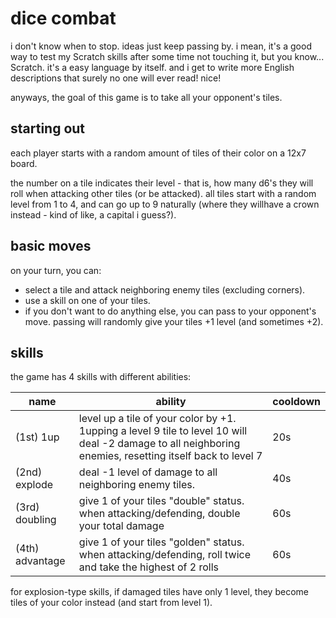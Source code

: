 # dice combat
i don't know when to stop. ideas just keep passing by. i mean, it's a good way to test my Scratch skills after some time not touching it, but you know... Scratch. it's a easy language by itself.
and i get to write more English descriptions that surely no one will ever read! nice!

anyways, the goal of this game is to take all your opponent's tiles.

## starting out
each player starts with a random amount of tiles of their color on a 12x7 board.

the number on a tile indicates their level - that is, how many d6's they will roll when attacking other tiles (or be attacked).
all tiles start with a random level from 1 to 4, and can go up to 9 naturally (where they willhave a crown instead - kind of like, a capital i guess?).

## basic moves
on your turn, you can:
- select a tile and attack neighboring enemy tiles (excluding corners).
- use a skill on one of your tiles.
- if you don't want to do anything else, you can pass to your opponent's move. passing will randomly give your tiles +1 level (and sometimes +2).

## skills
the game has 4 skills with different abilities:

|name|ability|cooldown|
|---|---|---|
|(1st) 1up|level up a tile of your color by +1. 1upping a level 9 tile to level 10 will deal -2 damage to all neighboring enemies, resetting itself back to level 7|20s|
|(2nd) explode|deal -1 level of damage to all neighboring enemy tiles.|40s|
|(3rd) doubling|give 1 of your tiles "double" status. when attacking/defending, double your total damage|60s|
|(4th) advantage|give 1 of your tiles "golden" status. when attacking/defending, roll twice and take the highest of 2 rolls|60s|

for explosion-type skills, if damaged tiles have only 1 level, they become tiles of your color instead (and start from level 1).

